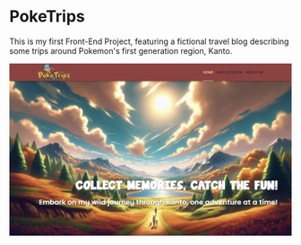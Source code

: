 # PokeTrips

This is my first Front-End Project, featuring a fictional travel blog describing some trips around Pokemon's first generation region, Kanto.

![Preview](./public/images/preview.png)
